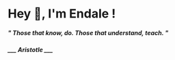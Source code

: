 <h1 title="head"> Hey 👋, I'm Endale !</h1>

**<h5><i>" Those that know, do. Those that understand, teach. "</i></h5>**

*<b>___ Aristotle ___</b>*
